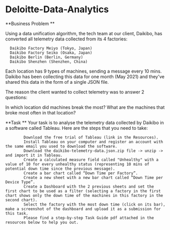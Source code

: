 # Deloitte-Data-Analytics

**Business Problem **

Using a data unification algorithm, the tech team at our client, Daikibo, has converted all telemetry data collected from its 4 factories:

      Daikibo Factory Meiyo (Tokyo, Japan)
      Daikibo Factory Seiko (Osaka, Japan)
      Daikibo Berlin (Berlin, Germany)
      Daikibo Shenzhen (Shenzhen, China)
Each location has 9 types of machines, sending a message every 10 mins. Daikibo has been collecting this data for one month (May 2021) and they've shared this data in the form of a single JSON file.

The reason the client wanted to collect telemetry was to answer 2 questions:

In which location did machines break the most?
What are the machines that broke most often in that location?

**Task **
Your task is to analyse the telemetry data collected by Daikibo in a software called Tableau. Here are the steps that you need to take:
            
            Download the free trial of Tableau (link in the Resources).
            Install Tableau on your computer and register an account with the same email you used to download the software.
            Download the daikibo-telemetry-data.json.zip file -> unzip -> and import it in Tableau.
            Create a calculated measure field called "Unhealthy" with a value of 10 for every unhealthy status (representing 10 mins of potential down time since the previous message).
            Create a bar chart called “Down Time per Factory”.
            Create a new sheet with a new bar chart called “Down Time per Device Type”.
            Create a Dashboard with the 2 previous sheets and set the first chart to be used as a filter (selecting a factory in the first chart shows only the down time of the machines in this factory in the second chart).
            Select the factory with the most down time (click on its bar), make a screenshot of the dashboard and upload it as a submission for this task.
            Please find a step-by-step Task Guide pdf attached in the resources below to help you out.
